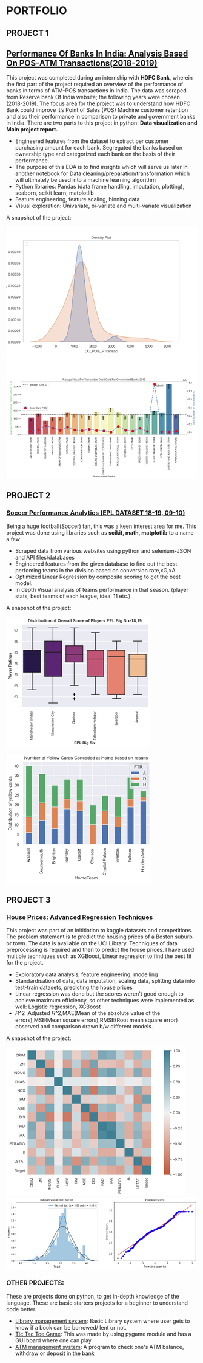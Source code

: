 # PORTFOLIO

## PROJECT 1

## [Performance Of Banks In India: Analysis Based On POS-ATM Transactions(2018-2019)](https://github.com/amartyasanyal12/HDFC_Internship)
This project was completed during an internship with **HDFC Bank**, wherein the first part of the project required an overview of the performance of banks in terms of ATM-POS transactions in India. The data was scraped from Reserve bank Of India website; the following years were chosen (2018-2019). The focus area for the project was to understand how HDFC Bank could improve it’s Point of Sales (POS) Machine customer retention and also their performance in comparison to private and government banks in India. There are two parts to this project in python: **Data visualization and Main project report.**
* Engineered features from the dataset to extract per customer purchasing amount for each bank. Segregated the banks based on ownership type and categorized each bank on the basis of their performance.
* The purpose of this EDA is to find insights which will serve us later in another notebook for Data cleaning/preparation/transformation which will ultimately be used into a machine learning algorithm
* Python libraries: Pandas (data frame handling, imputation, plotting), seaborn, scikit learn, matplotlib
* Feature engineering, feature scaling, binning data 
* Visual exploration: Univariate, bi-variate and multi-variate visualization

A snapshot of the project:

![](/dc_density1.png) 
![](/spectral.png) 

## PROJECT 2
### [Soccer Performance Analytics (EPL DATASET 18-19, 09-10)](https://github.com/amartyasanyal12/football_performance)
Being a huge football(Soccer) fan, this was a keen interest area for me. This project was done using libraries such as **scikit, math, matplotlib** to a name a few
* Scraped data from various websites using python and selenium-JSON and API files/databases
* Engineered features from the given database to find out the best perfoming teams in the division based on conversion rate,xG,xA
* Optimized Linear Regression by composite scoring to get the best model. 
* In depth Visual analysis of teams performance in that season. (player stats, best teams of each league, ideal 11 etc.)

A snapshot of the project:

![](/distribution3.png)

![](/yellow2.png)

## PROJECT 3
### [House Prices: Advanced Regression Techniques](https://github.com/amartyasanyal12/Regression_techniques)
This project was part of an inititiation to kaggle datasets and competitions. The problem statement is to predict the housing prices of a Boston suburb or town. The data is available on the UCI Library. Techniques of data preprocessing is required and then to predict the house prices. I have used multiple techniques such as XGBoost, Linear  regression to find the best fit for the project.
* Exploratory data analysis, feature engineering, modelling
* Standardisation of data, data imputation, scaling data, splitting data into test-train datasets, predicting the house prices
* Linear regression was done but the scores weren't good enough to achieve maximum efficiency, so other techniques were implemented as well: Logistic regression, XGBoost 
* 𝑅^2 ,Adjusted 𝑅^2,MAE(Mean of the absolute value of the errors),MSE(Mean square errors),RMSE(Root mean square error) observed and comparison drawn b/w different models.

A snapshot of the project: 

![](/correlplot.png)
![](/median_value1.png)

### OTHER PROJECTS: 
These are projects done on python, to get in-depth knowledge of the language. These are basic starters projects for a beginner to understand code better.
* [Library management system](https://github.com/amartyasanyal12/Practice_files_dump): Basic Library system where user gets to know if a book can be borrowed/ lent or not.
* [Tic Tac Toe Game](https://github.com/amartyasanyal12/Tic-Tac-Toe.practice): This was made by using pygame module and has a GUI board where one can play.
* [ATM management system](https://github.com/amartyasanyal12/Practice_files_dump): A program to check one's ATM balance, withdraw or deposit in the bank
